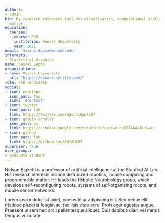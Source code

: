 ```yaml
---
authors:
- admin
bio: My research interests includes visualisation, computational statistics, time series analysis, forecasting.
  matter.
education:
  courses:
  - course: PhD
    institution: Monash University
    year: 2021
email: "Sayani.Gupta@monash.edu"
interests:
- Statistical Graphics
name: Sayani Gupta
organizations:
- name: Monash University
  url: "https://sayani.netlify.com/"
role: PhD candidate
social:
- icon: envelope
  icon_pack: fas
  link: '#contact'
- icon: twitter
  icon_pack: fab
  link: https://twitter.com/SayaniGupta07
- icon: google-scholar
  icon_pack: ai
  link: https://scholar.google.com/citations?user=e-cLhTIAAAAJ&hl=en
- icon: github
  icon_pack: fab
  link: https://github.com/SAYANI07
superuser: true
user_groups:
- Graduate student
---
```


Nelson Bighetti is a professor of artificial intelligence at the Stanford AI Lab. His research interests include distributed robotics, mobile computing and programmable matter. He leads the Robotic Neurobiology group, which develops self-reconfiguring robots, systems of self-organizing robots, and mobile sensor networks.

Lorem ipsum dolor sit amet, consectetur adipiscing elit. Sed neque elit, tristique placerat feugiat ac, facilisis vitae arcu. Proin eget egestas augue. Praesent ut sem nec arcu pellentesque aliquet. Duis dapibus diam vel metus tempus vulputate.

